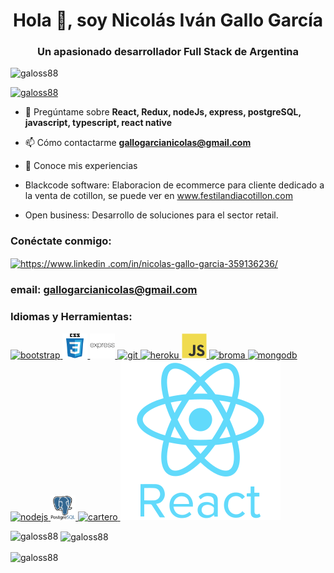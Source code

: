 <h1 align="center">Hola 👋, soy Nicolás Iván Gallo García</h1>
<h3 align="center">Un apasionado desarrollador Full Stack de Argentina</h3>

<p align="left"> <img src="https://komarev.com/ghpvc/?username=galoss88&label=Profile%20views&color=0e75b6&style=flat" alt="galoss88" /> </p>

<p align="left"> <a href=" https://github.com/ryo-ma/github-profile-trofeo"><img src="https://github-perfil-trofeo.vercel.app/?username=galoss88" alt="galoss88" /> </a> </p>


- 💬 Pregúntame sobre **React, Redux, nodeJs, express, postgreSQL, javascript, typescript, react native**

- 📫 Cómo contactarme **gallogarcianicolas@gmail.com**

- 📄 Conoce mis experiencias
- Blackcode software: Elaboracion de ecommerce para cliente dedicado a la venta de cotillon, se puede ver en www.festilandiacotillon.com
- Open business: Desarrollo de soluciones para el sector retail.


<h3 align="left">Conéctate conmigo:</h3>
<p align="left">
<a href="https://linkedin.com/en/https://www.linkedin.com/en/nicolas-gallo-garcia-359136236/" target="blank"><img align="center" src ="https://raw.githubusercontent.com/rahuldkjain/github-profile-readme-generator/master/src/images/icons/Social/linked-in-alt.svg" alt="https://www.linkedin .com/in/nicolas-gallo-garcia-359136236/" height="30" width="40" /></a>
</p>
<h3 align="left">email: <a href="mailto:gallogarcianicolas@gmail.com">gallogarcianicolas@gmail.com</a></h3>
<h3 align="left">Idiomas y Herramientas:</h3>
<p align="left"> <a href="https://getbootstrap.com" target="_blank" rel="noreferrer"> <img src="https://raw.githubusercontent.com/devicons/devicon /master/icons/bootstrap/bootstrap-plain-wordmark.svg" alt="bootstrap" width="40" height="40"/> </a> <a href="https://www.chartjs.org " target="_blank" rel="noreferrer">  </a> <a href="https://www.w3schools.com/css/" target="_blank" rel="noreferrer"> <img src="https://raw.githubusercontent.com/devicons/devicon/master/icons/css3/css3-original-wordmark.svg" alt="css3" width="40" height="40"/> </a> <a href="https:// expressjs.com" target="_blank" rel="noreferrer"> <img src="https://raw.githubusercontent.com/devicons/devicon/master/icons/express/express-original-wordmark.svg" alt= "express" width="40" height="40"/> </a> <a href="https://git-scm.com/" target="_blank" rel="noreferrer"> <img src= "https://www.vectorlogo.zone/logos/git-scm/git-scm-icon.svg" alt="git" width="40" height="40"/> </a> <a href= "https://heroku.com" target="_blank" rel="noreferrer"> <img src="https://www.vectorlogo.zone/logos/heroku/heroku-icon.svg" alt="heroku" width="40" height= "40"/> </a> <a href="https://developer.mozilla.org/en-US/docs/Web/JavaScript" target="_blank" rel="noreferrer"> <img src=" https://raw.githubusercontent.com/devicons/devicon/master/icons/javascript/javascript-original.svg" alt="javascript" width="40" height="40"/> </a> <a href ="https://jestjs.io" target="_blank" rel="noreferrer"> <img src="https://www.vectorlogo.zone/logos/jestjsio/jestjsio-icon.svg" alt="broma "width="40" height="40"/> </a> <a href="https://www.mongodb.com/" target="_blank" rel="noreferrer"> <img src="https: //raw.githubusercontent.com/devicons/devicon/master/icons/mongodb/mongodb-original-wordmark.svg" alt="mongodb" width="40" height="40"/> </a> <a href ="https://nodejs.org" target="_blank" rel="noreferrer"> <img src="https://raw.githubusercontent.com/devicons/devicon/master/icons/nodejs/nodejs-original- wordmark.svg" alt="nodejs" width="40" height="40"/> </a> <a href="https://www.postgresql.org" target="_blank"rel="noreferrer"> <img src="https://raw.githubusercontent.com/devicons/devicon/master/icons/postgresql/postgresql-original-wordmark.svg" alt="postgresql" width="40" height ="40"/> </a> <a href="https://postman.com" target="_blank" rel="noreferrer"> <img src="https://www.vectorlogo.zone/logos /getpostman/getpostman-icon.svg" alt="cartero" ancho="40" altura="40"/> </a> <a href="https://reactjs.org/" target="_blank" rel ="noreferrer"> <img src="https://raw.githubusercontent.com/devicons/devicon/master/icons/react/react-original-wordmark.svg" alt="react"ancho="40" altura="40"/> </a> </p>

<p><img align="left" src="https://github-readme-stats.vercel.app/api/top-langs?username=galoss88&show_icons=true&locale=en&layout=compact" alt="galoss88" /> </p>

<p> <img align="center" src="https://github-readme-stats.vercel.app/api?username=galoss88&show_icons=true&locale=en" alt="galoss88" /> </p>

<p><img align="center" src="https://github-readme-streak-stats.herokuapp.com/?user=galoss88&" alt="galoss88" /></p>

